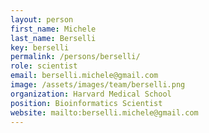 ```yaml
---
layout: person
first_name: Michele
last_name: Berselli
key: berselli
permalink: /persons/berselli/
role: scientist
email: berselli.michele@gmail.com
image: /assets/images/team/berselli.png
organization: Harvard Medical School
position: Bioinformatics Scientist
website: mailto:berselli.michele@gmail.com
---
```

